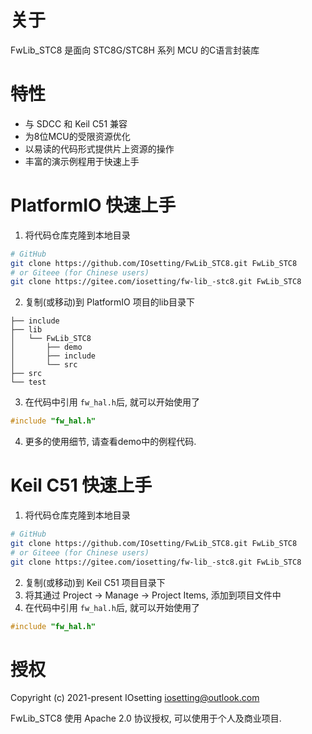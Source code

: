 # 关于

FwLib_STC8 是面向 STC8G/STC8H 系列 MCU 的C语言封装库

# 特性

* 与 SDCC 和 Keil C51 兼容
* 为8位MCU的受限资源优化
* 以易读的代码形式提供片上资源的操作
* 丰富的演示例程用于快速上手

# PlatformIO 快速上手

1. 将代码仓库克隆到本地目录
```bash
# GitHub
git clone https://github.com/IOsetting/FwLib_STC8.git FwLib_STC8
# or Giteee (for Chinese users)
git clone https://gitee.com/iosetting/fw-lib_-stc8.git FwLib_STC8
```
2. 复制(或移动)到 PlatformIO 项目的lib目录下
```
├── include
├── lib
│   └── FwLib_STC8
│       ├── demo
│       ├── include
│       └── src
├── src
└── test
```
3. 在代码中引用 `fw_hal.h`后, 就可以开始使用了
```c
#include "fw_hal.h"
```

4. 更多的使用细节, 请查看demo中的例程代码.


# Keil C51 快速上手

1. 将代码仓库克隆到本地目录
```bash
# GitHub
git clone https://github.com/IOsetting/FwLib_STC8.git FwLib_STC8
# or Giteee (for Chinese users)
git clone https://gitee.com/iosetting/fw-lib_-stc8.git FwLib_STC8
```
2. 复制(或移动)到 Keil C51 项目目录下
3. 将其通过 Project -> Manage -> Project Items, 添加到项目文件中
4. 在代码中引用 `fw_hal.h`后, 就可以开始使用了
```c
#include "fw_hal.h"
```


# 授权

Copyright (c) 2021-present IOsetting <iosetting@outlook.com>

FwLib_STC8 使用 Apache 2.0 协议授权, 可以使用于个人及商业项目.